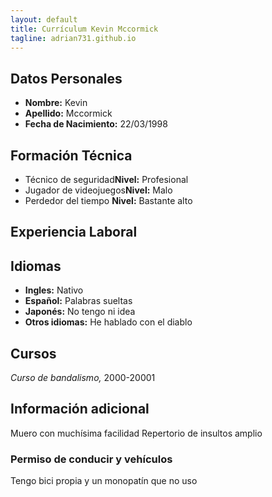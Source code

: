 ```yaml
---
layout: default
title: Currículum Kevin Mccormick 
tagline: adrian731.github.io
---
```

## **Datos Personales**
* **Nombre:** Kevin 
* **Apellido:** Mccormick
* **Fecha de Nacimiento:** 22/03/1998 

## **Formación Técnica**
* Técnico de seguridad**Nivel:** Profesional
* Jugador de videojuegos**Nivel:** Malo
* Perdedor del tiempo **Nivel:** Bastante alto 

## **Experiencia Laboral**


## **Idiomas**
* **Ingles:** Nativo
* **Español:** Palabras sueltas
* **Japonés:** No tengo ni idea
* **Otros idiomas:** He hablado con el diablo
 

## **Cursos**
*Curso de bandalismo,* 2000-20001


## **Información adicional**
Muero con muchísima facilidad
Repertorio de insultos amplio


### Permiso de conducir y vehículos
Tengo bici propia y un monopatín que no uso

